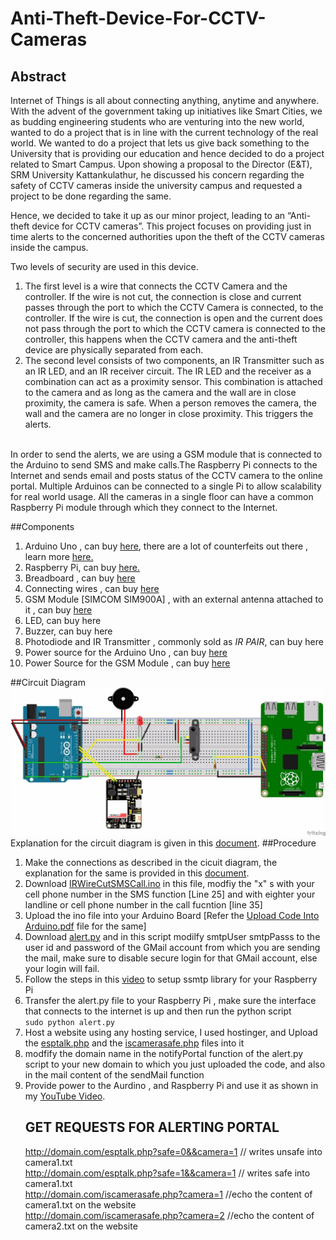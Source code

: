 # Anti-Theft-Device-For-CCTV-Cameras
## Abstract
<p>Internet of Things is all about connecting anything, anytime and anywhere. With the advent of the government taking up initiatives like Smart Cities, we as budding engineering students who are venturing into the new world, wanted to do a project that is in line with the current technology of the real world. We wanted to do a project that lets us give back something to the University that is providing our education and hence decided to do a project related to Smart Campus. Upon showing a proposal to the Director (E&amp;T), SRM University Kattankulathur, he discussed his concern regarding the safety of CCTV cameras inside the university campus and requested a project to be done regarding the same.</p>
<p> Hence, we decided to take it up as our minor project, leading to an “Anti-theft device for CCTV cameras”. This project focuses on providing just in time alerts to the concerned authorities upon the theft of the CCTV cameras inside the campus.</p>
<p>Two levels of security are used in this device.
  <ol>
    <li> The first level is a wire that connects the CCTV Camera and the controller. If the wire is not cut, the connection is close and current passes through the port to which the CCTV Camera is connected, to the controller. If the wire is cut, the connection is open and the current does not pass through the port to which the CCTV camera is connected to the controller, this happens when the CCTV camera and the anti-theft device are physically separated from each.</li>
    <li> The second level consists of two components, an IR Transmitter such as an IR LED, and an IR receiver circuit. The IR LED and the receiver as a combination can act as a proximity sensor. This combination is attached to the camera and as long as the camera and the wall are in close proximity, the camera is safe. When a person removes the camera, the wall and the camera are no longer in close proximity. This triggers the alerts.</li>
  </ol>
  <br>In order to send the alerts, we are using a GSM module that is connected to the Arduino to send SMS and make calls.The Raspberry Pi connects to the Internet and sends email and posts status of the CCTV camera to the online portal. Multiple Arduinos can be connected to a single Pi to allow scalability for real world usage. All the cameras in a single floor can have a common Raspberry Pi module through which they connect to the Internet.
</p>
##Components
<ol>
  <li>Arduino Uno , can buy <a href="http://www.amazon.in/s/ref=nb_sb_noss_2?url=search-alias%3Daps&field-keywords=arduino+uno">here</a>, there are a lot of counterfeits out there , learn more <a href="https://www.arduino.cc/en/Products/Counterfeit">here.</a></li>
  <li>Raspberry Pi, can buy <a href="http://www.amazon.in/Raspberry-Pi-RASPBERRY-model-Computer/dp/B01CCOXV34/ref=sr_1_1?ie=UTF8&qid=1474736047&sr=8-1&keywords=raspberry+pi">here.</a></li>
  <li>Breadboard , can buy <a href="http://www.amazon.in/s/ref=nb_sb_noss_2?url=search-alias%3Daps&field-keywords=breadboard&rh=i%3Aaps%2Ck%3Abreadboard">here</a></li>
  <li>Connecting wires , can buy <a href="http://www.amazon.in/RoboCraze-com-40pin-Dupont-Jumper-Wire/dp/B00WXE49TO/ref=sr_1_1?s=computers&ie=UTF8&qid=1474726756&sr=1-1&keywords=male+to+male+jumper">here</a></li>
  <li>GSM Module [SIMCOM SIM900A] , with an external antenna attached to it , can buy <a href="http://www.amazon.in/900A-MODEM-MODULE-ANTENNA-QUALITY/dp/B01BT54Y5G/ref=sr_1_1?s=computers&ie=UTF8&qid=1474726771&sr=1-1&keywords=SIM900A">here</a></li>
  <li>LED, can buy here<a href="http://www.amazon.in/COMPONENT7-100-Pc-5mm-White-Light-Emitting/dp/B01B0NY7BS/ref=sr_1_13?ie=UTF8&qid=1474736406&sr=8-13&keywords=LED"> </a></li>
  <li>Buzzer, can buy here<a href="http://www.amazon.in/Robo-India-Pizo-Buzzer-Set/dp/B00W7ATBYC/ref=sr_1_1?ie=UTF8&qid=1474736327&sr=8-1&keywords=buzzer"> </a></li>
  <li>Photodiode and IR Transmitter , commonly sold as <i>IR PAIR</i>, can buy here<a href=""http://www.amazon.in/IR-Pair-LED-Photo-Diode/dp/B01BRP3Y2C/ref=sr_1_2?ie=UTF8&qid=1474736310&sr=8-2&keywords=IR+PAIR"> </a></li>
  <li>Power source for the Arduino Uno , can buy <a href="http://www.amazon.in/techBerri-12V-1-5Amp-Adapter-Camera/dp/B011IMQD8Q/ref=sr_1_6?s=computers&ie=UTF8&qid=1474726869&sr=1-6&keywords=12v+adapter">here</a></li>
  <li>Power Source for the GSM Module , can buy <a href="http://www.amazon.in/techBerri-12V-1-5Amp-Adapter-Camera/dp/B011IMQD8Q/ref=sr_1_6?s=computers&ie=UTF8&qid=1474726869&sr=1-6&keywords=12v+adapter">here</a></li>
</ol>
##Circuit Diagram
<img src="https://github.com/KaushikNeelichetty/Anti-Theft-Device-For-CCTV-Cameras/raw/master/CircuitDiagram.jpg">
<br>
Explanation for the circuit diagram is given in this <a href="https://drive.google.com/file/d/0B4ojjO5sVzx8VWUxaFlVX1dQR3M/view?usp=sharing">document</a>.
##Procedure
<ol>
<li>Make the connections as described in the cicuit diagram, the explanation for the same is provided in this <a href="https://drive.google.com/file/d/0B4ojjO5sVzx8VWUxaFlVX1dQR3M/view?usp=sharing">document</a>.</li>
<li>Download <a href="https://github.com/KaushikNeelichetty/Anti-Theft-Device-For-CCTV-Cameras/blob/master/IrWireCutGsmSMSCall.ino">IRWireCutSMSCall.ino</a> in this file, modfiy the "x" s with your cell phone number in the SMS function [Line 25] and with eighter your landline or cell phone number in the call fucntion [line 35] </li>
<li> Upload the ino file into your Arduino Board [Refer the <a href="https://drive.google.com/file/d/0B4ojjO5sVzx8Mk5iT2NQcFE4U0k/view?usp=sharing">Upload Code Into Arduino.pdf</a> file for the same]</li>
<li> Download <a href="https://github.com/KaushikNeelichetty/Anti-Theft-Device-For-CCTV-Cameras/blob/master/alert.py">alert.py</a> and in this script modilfy smtpUser smtpPasss to the user id and password of the GMail account from which you are sending the mail, make sure to disable secure login for that GMail account, else your login will fail.</li>
<li> Follow the steps in this <a href="https://www.youtube.com/watch?v=0kpGcMjpDcw">video</a> to setup ssmtp library for your Raspberry Pi  </li>
<li> Transfer the alert.py file to your Raspberry Pi , make sure the interface that connects to the internet is up and then run the python script <br><code>sudo python alert.py</code> </li> 
<li> Host a website using any hosting service, I used hostinger, and Upload the <a href="https://github.com/KaushikNeelichetty/Anti-Theft-Device-For-CCTV-Cameras/blob/master/esptalk.php">esptalk.php</a> and the <a href="https://github.com/KaushikNeelichetty/Anti-Theft-Device-For-CCTV-Cameras/blob/master/iscamerasafe.php">iscamerasafe.php</a> files into it </li>
<li> modfify the domain name in the notifyPortal function of the alert.py script to your new domain to which you just uploaded the code, and also in the mail content of the sendMail function </li>
<li> Provide power to the Aurdino , and Raspberry Pi and use it as shown in my <a href="https://www.youtube.com/watch?v=Ux5e9g4pWpc">YouTube Video</a>. </li>

## GET REQUESTS FOR ALERTING PORTAL

http://domain.com/esptalk.php?safe=0&&camera=1 // writes unsafe into camera1.txt<br>
http://domain.com/esptalk.php?safe=1&&camera=1 // writes safe into camera1.txt<br>
http://domain.com/iscamerasafe.php?camera=1 //echo the content of camera1.txt on the website<br>
http://domain.com/iscamerasafe.php?camera=2 //echo the content of camera2.txt on the website<br>
